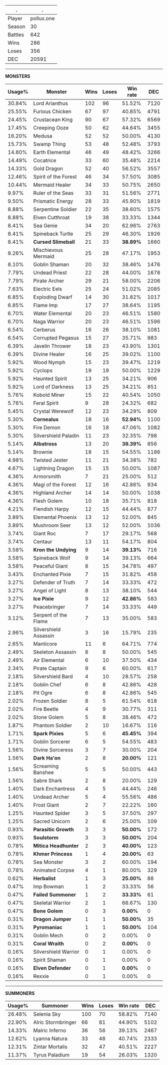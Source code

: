.|.
|-|-
Player|pollux.one
Season|30
Battles|642
Wins|286
Loses|356
DEC|20591

---
**MONSTERS**

Usage%|Monster|Wins|Loses|Win rate|DEC|
-|-|-|-|-|-|
30.84%|Lord Arianthus|102|96|51.52%|7120|
25.55%|Furious Chicken|67|97|40.85%|4791|
24.45%|Crustacean King|90|67|57.32%|6569|
17.45%|Creeping Ooze|50|62|44.64%|3455|
16.20%|Medusa|52|52|50.00%|4130|
15.73%|Swamp Thing|53|48|52.48%|3793|
14.80%|Earth Elemental|46|49|48.42%|3266|
14.49%|Cocatrice|33|60|35.48%|2214|
14.33%|Gold Dragon|52|40|56.52%|3557|
12.46%|Spirit of the Forest|46|34|57.50%|3085|
10.44%|Mermaid Healer|34|33|50.75%|2650|
9.97%|Ruler of the Seas|33|31|51.56%|2771|
9.50%|Prismatic Energy|28|33|45.90%|1819|
8.88%|Serpentine Soldier|22|35|38.60%|1575|
8.88%|Elven Cutthroat|19|38|33.33%|1344|
8.41%|Sea Genie|34|20|62.96%|2763|
8.41%|Spineback Turtle|25|29|46.30%|1926|
8.41%|**Cursed Slimeball**|21|33|**38.89%**|1660|
8.26%|Mischievous Mermaid|25|28|47.17%|1953|
8.10%|Goblin Shaman|20|32|38.46%|1476|
7.79%|Undead Priest|22|28|44.00%|1678|
7.79%|Pirate Archer|29|21|58.00%|2206|
7.63%|Electric Eels|25|24|51.02%|2085|
6.85%|Exploding Dwarf|14|30|31.82%|1017|
6.85%|Flame Imp|17|27|38.64%|1195|
6.70%|Water Elemental|20|23|46.51%|1580|
6.70%|Naga Warrior|20|23|46.51%|1596|
6.54%|Cerberus|16|26|38.10%|1081|
6.54%|Corrupted Pegasus|15|27|35.71%|983|
6.39%|Javelin Thrower|18|23|43.90%|1301|
6.39%|Divine Healer|16|25|39.02%|1100|
5.92%|Wood Nymph|15|23|39.47%|1219|
5.92%|Cyclops|19|19|50.00%|1229|
5.92%|Haunted Spirit|13|25|34.21%|906|
5.92%|Lord of Darkness|13|25|34.21%|851|
5.76%|Kobold Miner|15|22|40.54%|1050|
5.76%|Feral Spirit|9|28|24.32%|682|
5.45%|Crystal Werewolf|12|23|34.29%|809|
5.30%|**Cornealus**|18|16|**52.94%**|1100|
5.30%|Fire Demon|16|18|47.06%|1082|
5.30%|Silvershield Paladin|11|23|32.35%|798|
5.14%|**Albatross**|13|20|**39.39%**|856|
5.14%|Brownie|18|15|54.55%|1186|
4.98%|Twisted Jester|11|21|34.38%|782|
4.67%|Lightning Dragon|15|15|50.00%|1087|
4.36%|Armorsmith|7|21|25.00%|512|
4.36%|Magi of the Forest|12|16|42.86%|934|
4.36%|Highland Archer|14|14|50.00%|1038|
4.36%|Flesh Golem|10|18|35.71%|818|
4.21%|Fiendish Harpy|12|15|44.44%|877|
3.89%|Elemental Phoenix|13|12|52.00%|845|
3.89%|Mushroom Seer|13|12|52.00%|1036|
3.74%|Giant Roc|7|17|29.17%|568|
3.74%|Centaur|13|11|54.17%|804|
3.58%|**Kron the Undying**|9|14|**39.13%**|716|
3.58%|Spineback Wolf|9|14|39.13%|664|
3.58%|Peaceful Giant|8|15|34.78%|497|
3.43%|Enchanted Pixie|7|15|31.82%|458|
3.27%|Defender of Truth|7|14|33.33%|472|
3.27%|Angel of Light|8|13|38.10%|544|
3.27%|**Ice Pixie**|9|12|**42.86%**|583|
3.27%|Peacebringer|7|14|33.33%|449|
3.12%|Serpent of the Flame|7|13|35.00%|583|
2.96%|Silvershield Assassin|3|16|15.79%|235|
2.65%|Manticore|11|6|64.71%|774|
2.49%|Skeleton Assassin|8|8|50.00%|545|
2.49%|Air Elemental|6|10|37.50%|434|
2.34%|Pirate Captain|9|6|60.00%|617|
2.18%|Silvershield Bard|4|10|28.57%|258|
2.18%|Goblin Chef|6|8|42.86%|428|
2.18%|Pit Ogre|6|8|42.86%|545|
2.02%|Frozen Soldier|8|5|61.54%|618|
2.02%|Fire Beetle|4|9|30.77%|311|
2.02%|Stone Golem|5|8|38.46%|472|
1.87%|Phantom Soldier|2|10|16.67%|116|
1.71%|**Spark Pixies**|5|6|**45.45%**|394|
1.71%|Goblin Sorcerer|6|5|54.55%|483|
1.56%|Divine Sorceress|3|7|30.00%|204|
1.56%|**Dark Ha'on**|2|8|**20.00%**|121|
1.56%|Screaming Banshee|5|5|50.00%|443|
1.56%|Sabre Shark|2|8|20.00%|129|
1.40%|Dark Enchantress|4|5|44.44%|246|
1.40%|Undead Archer|5|4|55.56%|486|
1.40%|Frost Giant|2|7|22.22%|160|
1.25%|Haunted Spider|3|5|37.50%|297|
1.25%|Sacred Unicorn|2|6|25.00%|109|
0.93%|**Parasitic Growth**|3|3|**50.00%**|172|
0.93%|**Soulstorm**|3|3|**50.00%**|204|
0.78%|**Mitica Headhunter**|2|3|**40.00%**|123|
0.78%|**Khmer Princess**|1|4|**20.00%**|63|
0.78%|Sea Monster|3|2|60.00%|194|
0.78%|Animated Corpse|4|1|80.00%|329|
0.62%|**Herbalist**|1|3|**25.00%**|88|
0.47%|Imp Bowman|1|2|33.33%|56|
0.47%|**Failed Summoner**|1|2|**33.33%**|61|
0.47%|Skeletal Warrior|2|1|66.67%|130|
0.47%|**Bone Golem**|0|3|**0.00%**|0|
0.31%|**Dragon Jumper**|1|1|**50.00%**|35|
0.31%|**Pyromaniac**|1|1|**50.00%**|104|
0.31%|Goblin Mech|0|2|0.00%|0|
0.31%|**Coral Wraith**|0|2|**0.00%**|0|
0.16%|Silvershield Warrior|0|1|0.00%|0|
0.16%|Spirit Shaman|0|1|0.00%|0|
0.16%|**Elven Defender**|0|1|**0.00%**|0|
0.16%|Rexxie|0|1|0.00%|0|

---
**SUMMONERS**

Usage%|Summoner|Wins|Loses|Win rate|DEC|
-|-|-|-|-|-|
26.48%|Selenia Sky|100|70|58.82%|7140|
22.90%|Alric Stormbringer|66|81|44.90%|5102|
14.33%|Malric Inferno|36|56|39.13%|2467|
12.62%|Lyanna Natura|33|48|40.74%|2333|
12.31%|Zintar Mortalis|32|47|40.51%|2227|
11.37%|Tyrus Paladium|19|54|26.03%|1320|
